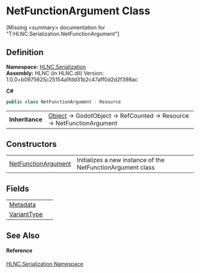 # NetFunctionArgument Class


\[Missing &lt;summary&gt; documentation for "T:HLNC.Serialization.NetFunctionArgument"\]



## Definition
**Namespace:** <a href="N_HLNC_Serialization">HLNC.Serialization</a>  
**Assembly:** HLNC (in HLNC.dll) Version: 1.0.0+b0975625c25154a1fdd31b2c47aff0d2d2f398ac

**C#**
``` C#
public class NetFunctionArgument : Resource
```

<table><tr><td><strong>Inheritance</strong></td><td><a href="https://learn.microsoft.com/dotnet/api/system.object" target="_blank" rel="noopener noreferrer">Object</a>  →  GodotObject  →  RefCounted  →  Resource  →  NetFunctionArgument</td></tr>
</table>



## Constructors
<table>
<tr>
<td><a href="M_HLNC_Serialization_NetFunctionArgument__ctor">NetFunctionArgument</a></td>
<td>Initializes a new instance of the NetFunctionArgument class</td></tr>
</table>

## Fields
<table>
<tr>
<td><a href="F_HLNC_Serialization_NetFunctionArgument_Metadata">Metadata</a></td>
<td> </td></tr>
<tr>
<td><a href="F_HLNC_Serialization_NetFunctionArgument_VariantType">VariantType</a></td>
<td> </td></tr>
</table>

## See Also


#### Reference
<a href="N_HLNC_Serialization">HLNC.Serialization Namespace</a>  
